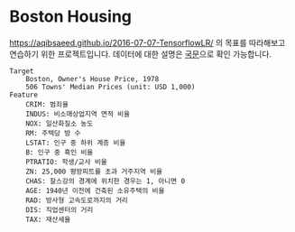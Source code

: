 # Boston Housing

https://aqibsaeed.github.io/2016-07-07-TensorflowLR/ 의 목표를 따라해보고 연습하기 위한 프로젝트입니다. 데이터에 대한 설명은 [국문](https://datascienceschool.net/view-notebook/4b948c4d99c94213bf02bcff2ced88eb/)으로 확인 가능합니다.


    Target
        Boston, Owner's House Price, 1978
        506 Towns' Median Prices (unit: USD 1,000)
    Feature
        CRIM: 범죄율
        INDUS: 비소매상업지역 면적 비율
        NOX: 일산화질소 농도
        RM: 주택당 방 수
        LSTAT: 인구 중 하위 계층 비율
        B: 인구 중 흑인 비율
        PTRATIO: 학생/교사 비율
        ZN: 25,000 평방피트를 초과 거주지역 비율
        CHAS: 찰스강의 경계에 위치한 경우는 1, 아니면 0
        AGE: 1940년 이전에 건축된 소유주택의 비율
        RAD: 방사형 고속도로까지의 거리
        DIS: 직업센터의 거리
        TAX: 재산세율


